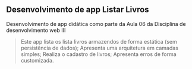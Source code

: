 ## Desenvolvimento de app Listar Livros

Desenvolvimento de app didática como parte da Aula 06 da Disciplina de desenvolvimento web III

> Este app lista os lista livros armazendos de forma estática (sem persistência de dados);
> Apresenta uma arquitetura em camadas simples;
> Realiza o cadastro de livros;
> Apresenta erros de forma customizada.
